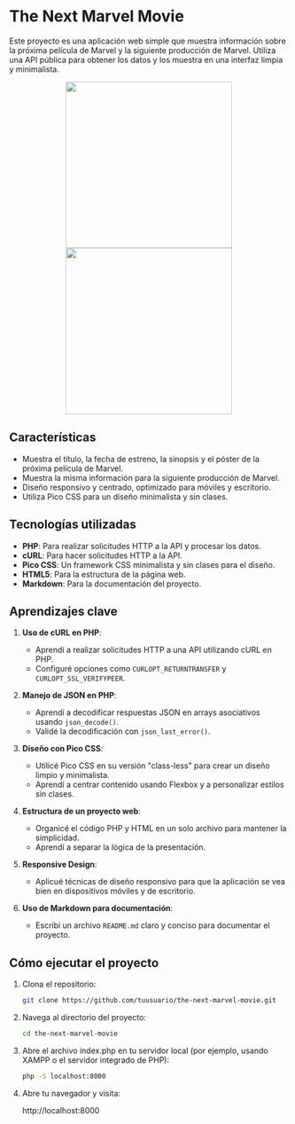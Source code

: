 # The Next Marvel Movie

Este proyecto es una aplicación web simple que muestra información sobre la próxima película de Marvel y la siguiente producción de Marvel. Utiliza una API pública para obtener los datos y los muestra en una interfaz limpia y minimalista.

<div align="center">
  <img src="https://i.imgur.com/ibxxQw3.jpeg" width="300">
</div>

<div align="center">
  <img src="https://i.imgur.com/QzP5kiJ.jpeg" width="300">
</div>


## Características

- Muestra el título, la fecha de estreno, la sinopsis y el póster de la próxima película de Marvel.
- Muestra la misma información para la siguiente producción de Marvel.
- Diseño responsivo y centrado, optimizado para móviles y escritorio.
- Utiliza Pico CSS para un diseño minimalista y sin clases.

## Tecnologías utilizadas

- **PHP**: Para realizar solicitudes HTTP a la API y procesar los datos.
- **cURL**: Para hacer solicitudes HTTP a la API.
- **Pico CSS**: Un framework CSS minimalista y sin clases para el diseño.
- **HTML5**: Para la estructura de la página web.
- **Markdown**: Para la documentación del proyecto.

## Aprendizajes clave

1. **Uso de cURL en PHP**:
   - Aprendí a realizar solicitudes HTTP a una API utilizando cURL en PHP.
   - Configuré opciones como `CURLOPT_RETURNTRANSFER` y `CURLOPT_SSL_VERIFYPEER`.

2. **Manejo de JSON en PHP**:
   - Aprendí a decodificar respuestas JSON en arrays asociativos usando `json_decode()`.
   - Validé la decodificación con `json_last_error()`.

3. **Diseño con Pico CSS**:
   - Utilicé Pico CSS en su versión "class-less" para crear un diseño limpio y minimalista.
   - Aprendí a centrar contenido usando Flexbox y a personalizar estilos sin clases.

4. **Estructura de un proyecto web**:
   - Organicé el código PHP y HTML en un solo archivo para mantener la simplicidad.
   - Aprendí a separar la lógica de la presentación.

5. **Responsive Design**:
   - Aplicué técnicas de diseño responsivo para que la aplicación se vea bien en dispositivos móviles y de escritorio.

6. **Uso de Markdown para documentación**:
   - Escribí un archivo `README.md` claro y conciso para documentar el proyecto.

## Cómo ejecutar el proyecto

1. Clona el repositorio:
   ```bash
   git clone https://github.com/tuusuario/the-next-marvel-movie.git
   ```

2. Navega al directorio del proyecto:

   ```bash
   cd the-next-marvel-movie
   ```

3. Abre el archivo index.php en tu servidor local (por ejemplo, usando XAMPP o el servidor integrado de PHP):

   ```bash
   php -S localhost:8000
   ```

4. Abre tu navegador y visita:

   http://localhost:8000


   
